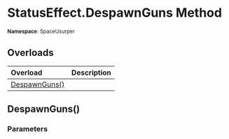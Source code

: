 # StatusEffect.DespawnGuns Method

<small>**Namespace**: SpaceUsurper</small>

## Overloads

<div markdown="1" class="member-table">

| Overload | Description |
| :------- | ----------- |
| [DespawnGuns()](#) |  | 

</div>

## DespawnGuns()
### Parameters
